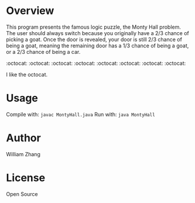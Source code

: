 Overview
========

This program presents the famous logic puzzle, the Monty Hall problem.  The user should always switch
because you originally have a 2/3 chance of picking a goat.  Once the door is revealed, your door is still
2/3 chance of being a goat, meaning the remaining door has a 1/3 chance of being a goat, or a 2/3 chance
of being a car.  


:octocat: :octocat: :octocat: :octocat: :octocat: :octocat: :octocat: :octocat: 

I like the octocat.  

Usage
======
Compile with: `javac MontyHall.java`
Run with: `java MontyHall`

Author
=======
William Zhang

License
=======
Open Source